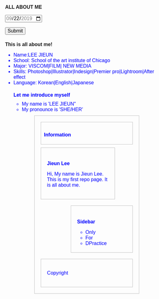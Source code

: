 # ALL ABOUT ME

<html lang="ko">
  <head>
  <meta charset="utf-8">
    <title>HTML</title>
    <style>
      * {
        font-size: 16px;
        font-family: Consolas, sans-serif;
      }
    </style>
  </head>
  <body>
    <form>
      <p><input type="date" value="2019-09-22" min="2019-09-10" max="2019-09-25"></p>
      <p><input type="submit" value="Submit"></p>
    </form>
  </body>
</html>



<html>

<body>

   <h1> This is all about me! </h1>

   <ul>
       <li style = "color:blue">Name:LEE JIEUN</li>
       <li style = "color:blue">School: School of the art institute of Chicago</li>
       <li style = "color:blue">Major: VISCOM|FILM| NEW MEDIA</li>
       <li style = "color:blue">Skills: Photoshop|Illustrator|Indesign|Premier pro|Lightroom|After effect</li>
       <li style = "color:blue">Language: Korean|English|Japanese
  
  
  
 
      


<html>
</html>
   
<body>
   
   <h1> Let me introduce myself </h1>
 
   
   <ul>
       <li>My name is 'LEE JIEUN"</li>
       <li>My pronounce is 'SHE/HER'</li>
   </ul>
   
   
  
<html lang="ko">
  <head>
      <meta charset="utf-8">
      <title>CSS</title>
    <meta name="viewport" content="width=device-width, initial-scale=1">
    <style>
      #jb-container {
        width: 300px;
        margin: 10px auto;
        padding: 20px;
        border: 1px solid #bcbcbc;
      }
      #jb-header {
        padding: 10px;
        margin-bottom: 10px;
        border: 1px solid #bcbcbc;
      }
      #jb-content {
        width: 200px;
        padding: 20px;
        margin-bottom: 20px;
        float: left;
        border: 1px solid #bcbcbc;
      }
      #jb-sidebar {
        width: 160px;
        padding: 20px;
        margin-bottom: 20px;
        float: right;
        border: 1px solid #bcbcbc;
      }
      #jb-footer {
        clear: both;
        padding: 20px;
        border: 1px solid #bcbcbc;
      }
      @media ( max-width: 480px ) {
        #jb-container {
          width: auto;
        }
        #jb-content {
          float: none;
          width: auto;
        }
        #jb-sidebar {
          float: none;
          width: auto;
        }
      }
    </style>
  </head>
  <body>
    <div id="jb-container">
      <div id="jb-header">
        <h1>Information</h1>
      </div>
      <div id="jb-content">
        <h2>Jieun Lee</h2>
        <p>Hi, My name is Jieun Lee. This is my first repo page. It is all about me.</p>
      </div>
      <div id="jb-sidebar">
        <h2>Sidebar</h2>
        <ul>
          <li>Only</li>
          <li>For</li>
          <li>DPractice</li>
        </ul>
      </div>
      <div id="jb-footer">
        <p>Copyright</p>
      </div>
    </div>
  </body>
</html>



         
